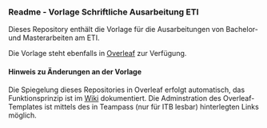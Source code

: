 ### Readme - Vorlage Schriftliche Ausarbeitung ETI

Dieses Repository enthält die Vorlage für die Ausarbeitungen von Bachelor- und Masterarbeiten am ETI.

Die Vorlage steht ebenfalls in [Overleaf](https://www.overleaf.com/read/sjdyrgvdtdry#c2fb1f) zur Verfügung.


#### Hinweis zu Änderungen an der Vorlage
Die Spiegelung dieses Repositories in Overleaf erfolgt automatisch, das Funktionsprinzip ist im [Wiki](https://wiki.eti.kit.edu/doku.php?id=software:latex:overleaf_templates) dokumentiert.
Die Adminstration des Overleaf-Templates ist mittels des in Teampass (nur für ITB lesbar) hinterlegten Links möglich.
